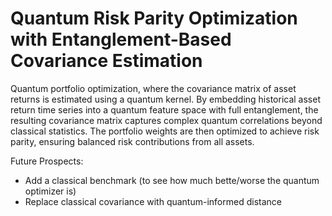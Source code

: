 # Quantum Risk Parity Optimization with Entanglement-Based Covariance Estimation
Quantum portfolio optimization, where the covariance matrix of asset returns is estimated using a quantum kernel. By embedding historical asset return time series into a quantum feature space with full entanglement, the resulting covariance matrix captures complex quantum correlations beyond classical statistics. The portfolio weights are then optimized to achieve risk parity, ensuring balanced risk contributions from all assets.

Future Prospects:

- Add a classical benchmark (to see how much bette/worse the quantum optimizer is)
- Replace classical covariance with quantum-informed distance

